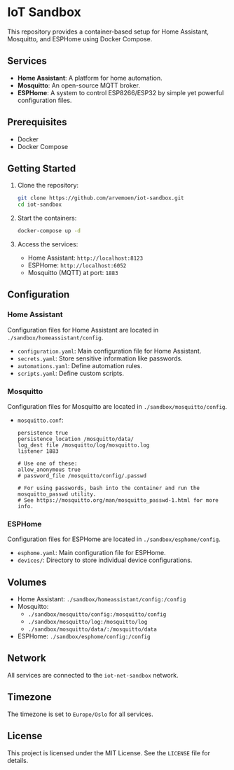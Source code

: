 # IoT Sandbox

This repository provides a container-based setup for Home Assistant, Mosquitto, and ESPHome using Docker Compose.

## Services

- **Home Assistant**: A platform for home automation.
- **Mosquitto**: An open-source MQTT broker.
- **ESPHome**: A system to control ESP8266/ESP32 by simple yet powerful configuration files.

## Prerequisites

- Docker
- Docker Compose

## Getting Started

1. Clone the repository:
    ```sh
    git clone https://github.com/arvemoen/iot-sandbox.git
    cd iot-sandbox
    ```

2. Start the containers:
    ```sh
    docker-compose up -d
    ```

3. Access the services:
    - Home Assistant: `http://localhost:8123`
    - ESPHome: `http://localhost:6052`
    - Mosquitto (MQTT) at port: `1883`

## Configuration

### Home Assistant

Configuration files for Home Assistant are located in `./sandbox/homeassistant/config`.

- `configuration.yaml`: Main configuration file for Home Assistant.
- `secrets.yaml`: Store sensitive information like passwords.
- `automations.yaml`: Define automation rules.
- `scripts.yaml`: Define custom scripts.

### Mosquitto

Configuration files for Mosquitto are located in `./sandbox/mosquitto/config`.

- `mosquitto.conf`:
    ```plaintext
    persistence true
    persistence_location /mosquitto/data/
    log_dest file /mosquitto/log/mosquitto.log
    listener 1883

    # Use one of these:
    allow_anonymous true
    # password_file /mosquitto/config/.passwd

    # For using passwords, bash into the container and run the mosquitto_passwd utility.
    # See https://mosquitto.org/man/mosquitto_passwd-1.html for more info.
    ```

### ESPHome

Configuration files for ESPHome are located in `./sandbox/esphome/config`.

- `esphome.yaml`: Main configuration file for ESPHome.
- `devices/`: Directory to store individual device configurations.

## Volumes

- Home Assistant: `./sandbox/homeassistant/config:/config`
- Mosquitto:
    - `./sandbox/mosquitto/config:/mosquitto/config`
    - `./sandbox/mosquitto/log:/mosquitto/log`
    - `./sandbox/mosquitto/data/:/mosquitto/data`
- ESPHome: `./sandbox/esphome/config:/config`

## Network

All services are connected to the `iot-net-sandbox` network.

## Timezone

The timezone is set to `Europe/Oslo` for all services.

## License

This project is licensed under the MIT License. See the `LICENSE` file for details.